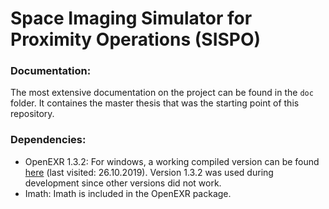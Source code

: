 # Space Imaging Simulator for Proximity Operations (SISPO)

### Documentation:
The most extensive documentation on the project can be found in the `doc` folder. It containes the master thesis that was the starting point of this repository.

### Dependencies:
- OpenEXR 1.3.2: For windows, a working compiled version can be found [here](https://www.lfd.uci.edu/~gohlke/pythonlibs/#openexr) (last visited: 26.10.2019). Version 1.3.2 was used during development since other versions did not work.
- Imath: Imath is included in the OpenEXR package.
